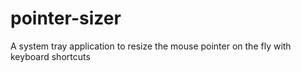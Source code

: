 # pointer-sizer
A system tray application to resize the mouse pointer on the fly with keyboard shortcuts
